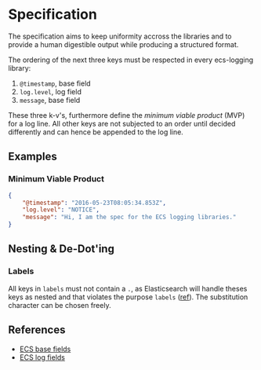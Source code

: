 # Specification

The specification aims to keep uniformity accross the libraries and to provide a human digestible output while producing a structured format.

The ordering of the next three keys must be respected in every ecs-logging library:

1. `@timestamp`, base field
2. `log.level`, log field
3. `message`, base field

These three k-v's, furthermore define the *minimum viable product* (MVP) for a log line.
All other keys are not subjected to an order until decided differently and can hence be appended to the log line.

## Examples

### Minimum Viable Product

```json
{
    "@timestamp": "2016-05-23T08:05:34.853Z",
    "log.level": "NOTICE",
    "message": "Hi, I am the spec for the ECS logging libraries."
}
```

## Nesting  & De-Dot'ing

### Labels
All keys in `labels` must not contain a `.`, as Elasticsearch will handle theses keys as nested and that violates the purpose `labels` ([ref](https://www.elastic.co/guide/en/ecs/current/ecs-base.html)).
The substitution character can be chosen freely.

## References
* [ECS base fields](https://www.elastic.co/guide/en/ecs/current/ecs-base.html)
* [ECS log fields](https://www.elastic.co/guide/en/ecs/current/ecs-log.html)
